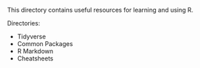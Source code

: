 This directory contains useful resources for learning and using R.

Directories:
* Tidyverse
* Common Packages
* R Markdown
* Cheatsheets
